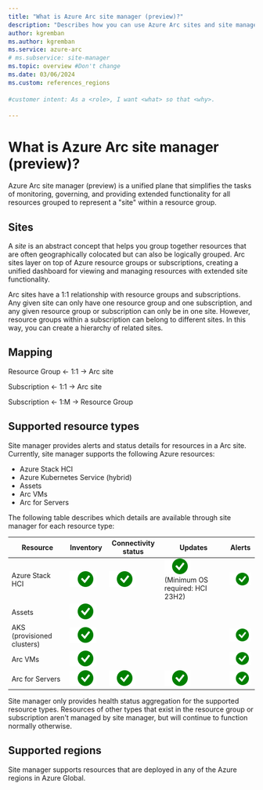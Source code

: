 ```yaml
---
title: "What is Azure Arc site manager (preview)?"
description: "Describes how you can use Azure Arc sites and site manager to monitor and manage physical and logical resources, forcused on edge scenarios."
author: kgremban
ms.author: kgremban
ms.service: azure-arc
# ms.subservice: site-manager
ms.topic: overview #Don't change
ms.date: 03/06/2024
ms.custom: references_regions

#customer intent: As a <role>, I want <what> so that <why>.

---
```


# What is Azure Arc site manager (preview)?

Azure Arc site manager (preview) is a unified plane that simplifies the tasks of monitoring, governing, and providing extended functionality for all resources grouped to represent a "site" within a resource group.

## Sites

A *site* is an abstract concept that helps you group together resources that are often geographically colocated but can also be logically grouped. Arc sites layer on top of Azure resource groups or subscriptions, creating a unified dashboard for viewing and managing resources with extended site functionality.

Arc sites have a 1:1 relationship with resource groups and subscriptions. Any given site can only have one resource group and one subscription, and any given resource group or subscription can only be in one site. However, resource groups within a subscription can belong to different sites. In this way, you can create a hierarchy of related sites.

## Mapping

Resource Group <- 1:1 -> Arc site

Subscription <- 1:1 -> Arc site

Subscription <- 1:M -> Resource Group

## Supported resource types

Site manager provides alerts and status details for resources in a Arc site. Currently, site manager supports the following Azure resources:

* Azure Stack HCI
* Azure Kubernetes Service (hybrid)
* Assets
* Arc VMs
* Arc for Servers

The following table describes which details are available through site manager for each resource type:

| Resource | Inventory | Connectivity status | Updates | Alerts |
| -------- | --------- | ------------------- | ------- | ------ |
| Azure Stack HCI | ![Checkmark icon - Inventory status supported for Azure Stack HCI.](./media/yes-icon.svg) | ![Checkmark icon - Connectivity status supported for Azure Stack HCI.](./media/yes-icon.svg) | ![Checkmark icon - Updates supported for Azure Stack HCI.](./media/yes-icon.svg) (Minimum OS required: HCI 23H2) | ![Checkmark icon - Alerts supported for Azure Stack HCI.](./media/yes-icon.svg) |
| Assets | ![Checkmark icon - Inventory status supported for Assets.](./media/yes-icon.svg) |  |  |  |
| AKS (provisioned clusters) | ![Checkmark icon - Inventory status supported for AKS.](./media/yes-icon.svg) |  |  | ![Checkmark icon - Alerts supported for AKS.](./media/yes-icon.svg) |
| Arc VMs | ![Checkmark icon - Inventory status supported for Arc VMs.](./media/yes-icon.svg) |  |  | ![Checkmark icon - Alerts supported for Arc VMs.](./media/yes-icon.svg) |
| Arc for Servers | ![Checkmark icon - Inventory status supported for Arc for Servers.](./media/yes-icon.svg) | ![Checkmark icon - Connectivity status supported for Arc for Servers.](./media/yes-icon.svg) | ![Checkmark icon - Updates supported for Arc for Servers.](./media/yes-icon.svg) | ![Checkmark icon - Alerts supported for Arc for Servers.](./media/yes-icon.svg) |

Site manager only provides health status aggregation for the supported resource types. Resources of other types that exist in the resource group or subscription aren't managed by site manager, but will continue to function normally otherwise.

## Supported regions

Site manager supports resources that are deployed in any of the Azure regions in Azure Global.
